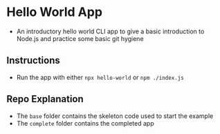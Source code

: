 # Hello World App
- An introductory hello world CLI app to give a basic introduction to Node.js and practice some basic git hygiene

## Instructions
- Run the app with either `npx hello-world` or `npm ./index.js`

## Repo Explanation
- The `base` folder contains the skeleton code used to start the example
- The `complete` folder contains the completed app